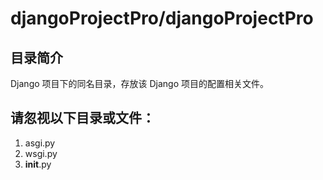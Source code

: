 # djangoProjectPro/djangoProjectPro
## 目录简介
Django 项目下的同名目录，存放该 Django 项目的配置相关文件。
## 请忽视以下目录或文件：
1. asgi.py
2. wsgi.py
3. __init__.py